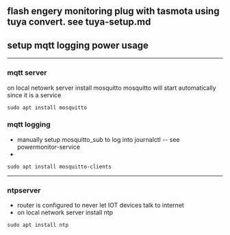 ## flash engery monitoring plug with tasmota using tuya convert.  see tuya-setup.md
## setup mqtt logging power usage

___
### mqtt server
on local netowrk server install mosquitto
mosquitto will start automatically since it is a service
```
sudo apt install mosquitto
```

### mqtt logging
* manually setup mosquitto_sub to log into journalctl -- see powermonitor-service
* 
```
sudo apt install mosquitto-clients
```

___
### ntpserver
* router is configured to never let IOT devices talk to internet
* on local network server install ntp
```
sudo apt install ntp
```
